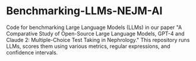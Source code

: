 # Benchmarking-LLMs-NEJM-AI
 Code for benchmarking Large Language Models (LLMs) in our paper "A Comparative Study of Open-Source Large Language Models, GPT-4 and Claude 2: Multiple-Choice Test Taking in Nephrology." This repository runs LLMs, scores them using various metrics, regular expressions, and confidence intervals.
